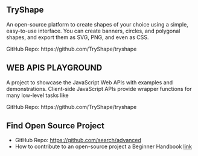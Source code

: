 ## TryShape 
<p>
  An open-source platform to create shapes of your choice using a simple, easy-to-use interface. You can create banners, circles, and polygonal shapes, and export them as SVG, PNG, and even as CSS.
</p>
GitHub Repo: https://github.com/TryShape/tryshape

## WEB APIS PLAYGROUND 
<p>
 A project to showcase the JavaScript Web APIs with examples and demonstrations. Client-side JavaScript APIs provide wrapper functions for many low-level tasks like
</p>
GitHub Repo: https://github.com/TryShape/tryshape

## Find Open Source Project
* GitHub Repo: https://github.com/search/advanced
* How to contribute to an open-source project a Beginner Handbook [link](https://www.freecodecamp.org/news/a-practical-guide-to-start-opensource-contributions)
